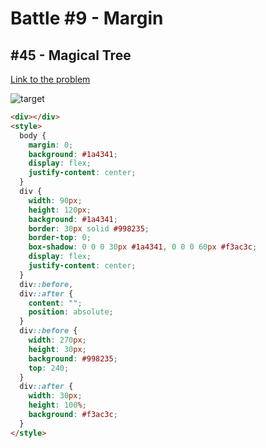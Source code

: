 # Battle #9 - Margin

## #45 - Magical Tree

[Link to the problem](https://cssbattle.dev/play/45)

![target](https://cssbattle.dev/targets/45.png)

```html
<div></div>
<style>
  body {
    margin: 0;
    background: #1a4341;
    display: flex;
    justify-content: center;
  }
  div {
    width: 90px;
    height: 120px;
    background: #1a4341;
    border: 30px solid #998235;
    border-top: 0;
    box-shadow: 0 0 0 30px #1a4341, 0 0 0 60px #f3ac3c;
    display: flex;
    justify-content: center;
  }
  div::before,
  div::after {
    content: "";
    position: absolute;
  }
  div::before {
    width: 270px;
    height: 30px;
    background: #998235;
    top: 240;
  }
  div::after {
    width: 30px;
    height: 100%;
    background: #f3ac3c;
  }
</style>
```
